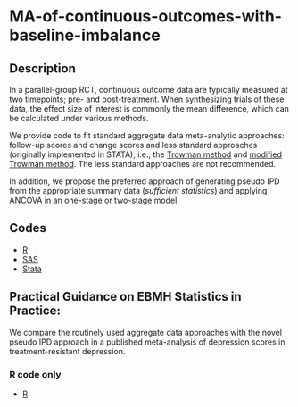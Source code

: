 # MA-of-continuous-outcomes-with-baseline-imbalance

## Description 
In a parallel-group RCT, continuous outcome data are typically measured at two timepoints; pre- and post-treatment. When synthesizing trials of these data, the effect size of interest is commonly the mean difference, which can be calculated under various methods.

We provide code to fit standard aggregate data meta-analytic approaches: follow-up scores and change scores and less standard approaches (originally implemented in STATA), i.e., the [Trowman method](https://pubmed.ncbi.nlm.nih.gov/17998076/) and [modified Trowman method](https://doi.org/10.1002/sim.5726). The less standard approaches are not recommended.

In addition, we propose the preferred approach of generating pseudo IPD from the appropriate summary data (*sufficient statistics*) and applying ANCOVA in an one-stage or two-stage model.

## Codes 
* [R](https://github.com/Katerina-Pap/MA-of-continuous-outcomes-with-baseline-imbalance/blob/main/R/pseudoIPD.pre-post.R)
* [SAS](https://github.com/Katerina-Pap/MA-of-continuous-outcomes-with-baseline-imbalance/blob/main/SAS/pseudoIPD.pre-post.sas)
* [Stata](https://github.com/Katerina-Pap/MA-of-continuous-outcomes-with-baseline-imbalance/blob/main/STATA/pseudoIPD.pre-post.do)


## Practical Guidance on EBMH Statistics in Practice: 

We compare the routinely used aggregate data approaches with the novel pseudo IPD approach in a published meta-analysis of depression scores in treatment-resistant depression.

### R code only 
* [R](https://github.com/Katerina-Pap/MA-of-continuous-outcomes-with-baseline-imbalance/blob/main/R/MDpretest-posttest-EBMH.R)
